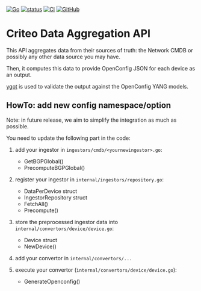 [![Go](https://img.shields.io/github/go-mod/go-version/criteo/data-aggregation-api)](https://github.com/criteo/data-aggregation-api)
[![status](https://img.shields.io/badge/status-alpha-orange)](https://github.com/criteo/data-aggregation-api)
[![CI](https://github.com/criteo/data-aggregation-api/actions/workflows/ci.yml/badge.svg?branch=main)](https://github.com/criteo/data-aggregation-api/actions/workflows/ci.yml)
[![GitHub](https://img.shields.io/github/license/criteo/data-aggregation-api)](https://github.com/criteo/data-aggregation-api/blob/main/LICENSE)

# Criteo Data Aggregation API

This API aggregates data from their sources of truth: the Network CMDB or possibly any other data source you may have.

Then, it computes this data to provide OpenConfig JSON for each device as an output.

[ygot](https://github.com/openconfig/ygot) is used to validate the output against the OpenConfig YANG models.


## HowTo: add new config namespace/option

Note: in future release, we aim to simplify the integration as much as possible.

You need to update the following part in the code:

1. add your ingestor in `ingestors/cmdb/<yournewingestor>.go`:
   - GetBGPGlobal()
   - PrecomputeBGPGlobal()

2. register your ingestor in `internal/ingestors/repository.go`:
   - DataPerDevice struct
   - IngestorRepository struct
   - FetchAll()
   - Precompute()

3. store the preprocessed ingestor data into `internal/convertors/device/device.go`:
   - Device struct
   - NewDevice()

4. add your convertor in `internal/convertors/...`

3. execute your convertor (`internal/convertors/device/device.go`):
   - GenerateOpenconfig()
